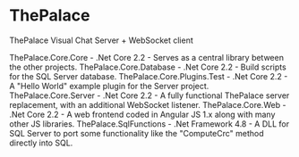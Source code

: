 # ThePalace
ThePalace Visual Chat Server + WebSocket client

ThePalace.Core.Core - .Net Core 2.2 - Serves as a central library between the other projects.
ThePalace.Core.Database - .Net Core 2.2 - Build scripts for the SQL Server database.
ThePalace.Core.Plugins.Test - .Net Core 2.2 - A "Hello World" example plugin for the Server project.
ThePalace.Core.Server - .Net Core 2.2 - A fully functional ThePalace server replacement, with an additional WebSocket listener.
ThePalace.Core.Web - .Net Core 2.2 - A web frontend coded in Angular JS 1.x along with many other JS libraries.
ThePalace.SqlFunctions - .Net Framework 4.8 - A DLL for SQL Server to port some functionality like the "ComputeCrc" method directly into SQL.
